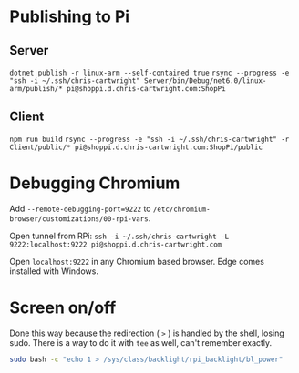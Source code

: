 # Publishing to Pi

## Server
`dotnet publish -r linux-arm --self-contained true`
`rsync --progress -e "ssh -i ~/.ssh/chris-cartwright" Server/bin/Debug/net6.0/linux-arm/publish/* pi@shoppi.d.chris-cartwright.com:ShopPi`

## Client
`npm run build`
`rsync --progress -e "ssh -i ~/.ssh/chris-cartwright" -r Client/public/* pi@shoppi.d.chris-cartwright.com:ShopPi/public`

# Debugging Chromium

Add `--remote-debugging-port=9222` to `/etc/chromium-browser/customizations/00-rpi-vars`.

Open tunnel from RPi: `ssh -i ~/.ssh/chris-cartwright -L 9222:localhost:9222 pi@shoppi.d.chris-cartwright.com`

Open `localhost:9222` in any Chromium based browser. Edge comes installed with Windows.

# Screen on/off

Done this way because the redirection ( `>` ) is handled by the shell, losing sudo.
There is a way to do it with `tee` as well, can't remember exactly.

```bash
sudo bash -c "echo 1 > /sys/class/backlight/rpi_backlight/bl_power"
```
